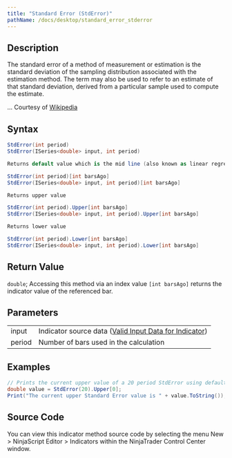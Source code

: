```yaml
---
title: "Standard Error (StdError)"
pathName: /docs/desktop/standard_error_stderror
---
```


## Description

The standard error of a method of measurement or estimation is the standard deviation of the sampling distribution associated with the estimation method. The term may also be used to refer to an estimate of that standard deviation, derived from a particular sample used to compute the estimate.

... Courtesy of [Wikipedia](http://en.wikipedia.org/wiki/Standard_error_(statistics))


## Syntax

```csharp
StdError(int period)
StdError(ISeries<double> input, int period)

Returns default value which is the mid line (also known as linear regression)

StdError(int period)[int barsAgo]
StdError(ISeries<double> input, int period)[int barsAgo]

Returns upper value

StdError(int period).Upper[int barsAgo]
StdError(ISeries<double> input, int period).Upper[int barsAgo]

Returns lower value

StdError(int period).Lower[int barsAgo]
StdError(ISeries<double> input, int period).Lower[int barsAgo]
```

## Return Value

`double`; Accessing this method via an index value `[int barsAgo]` returns the indicator value of the referenced bar.

## Parameters

|  |  |
| --- | --- |
| input | Indicator source data ([Valid Input Data for Indicator](/docs/desktop/valid_input_data_for_indicator)) |
| period | Number of bars used in the calculation |

## Examples

```csharp
// Prints the current upper value of a 20 period StdError using default price type
double value = StdError(20).Upper[0];
Print("The current upper Standard Error value is " + value.ToString());
```

## Source Code

You can view this indicator method source code by selecting the menu New > NinjaScript Editor > Indicators within the NinjaTrader Control Center window.

